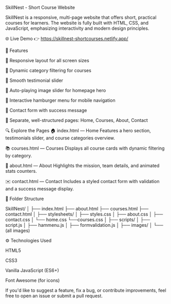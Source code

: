 SkillNest - Short Course Website

SkillNest is a responsive, multi-page website that offers short, practical courses for learners. The website is fully built with HTML, CSS, and JavaScript, emphasizing interactivity and modern design principles.

🌐 Live Demo
👉 https://skillnest-shortcourses.netlify.app/

🎯 Features

🔘 Responsive layout for all screen sizes

🔘 Dynamic category filtering for courses

🔘 Smooth testimonial slider

🔘 Auto-playing image slider for homepage hero

🔘 Interactive hamburger menu for mobile navigation

🔘 Contact form with success message

🔘 Separate, well-structured pages: Home, Courses, About, Contact




🔍 Explore the Pages
🏠 index.html — Home
Features a hero section, testimonials slider, and course categories overview.

📚 courses.html — Courses
Displays all course cards with dynamic filtering by category.

👥 about.html — About
Highlights the mission, team details, and animated stats counters.

✉️ contact.html — Contact
Includes a styled contact form with validation and a success message display.



📁 Folder Structure

SkillNest/
│
├── index.html
├── about.html
├── courses.html
├── contact.html
│
├── stylesheets/
│   ├── styles.css
│   ├── about.css
│   ├── contact.css
│   └── home.css
    └──courses.css
│
├── scripts/
│   ├── script.js
│   ├── hammenu.js
│   ├── formvalidation.js
│
├── images/
│   └── (all images)





⚙️ Technologies Used

HTML5

CSS3

Vanilla JavaScript (ES6+)

Font Awesome (for icons)


If you'd like to suggest a feature, fix a bug, or contribute improvements, feel free to open an issue or submit a pull request.